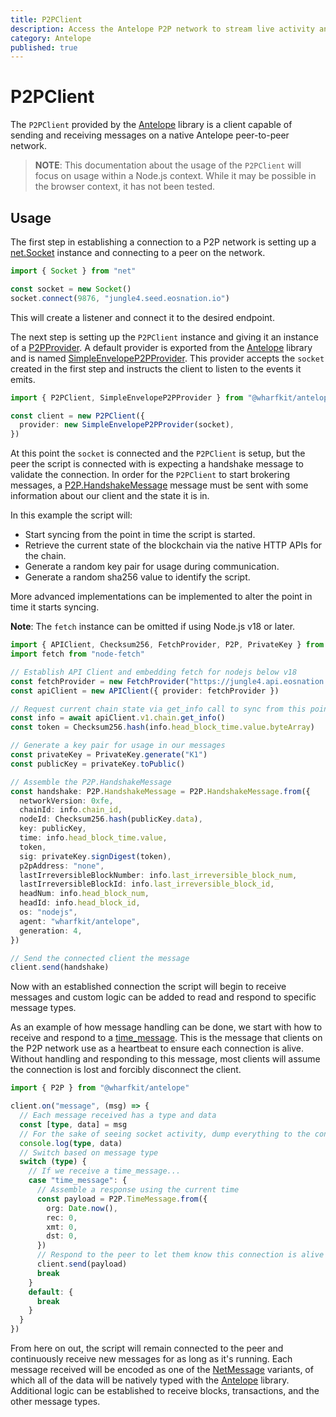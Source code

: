 ```yaml
---
title: P2PClient
description: Access the Antelope P2P network to stream live activity and sync blockchain state.
category: Antelope
published: true
---
```


# P2PClient

The `P2PClient` provided by the [Antelope](#) library is a client capable of sending and receiving messages on a native Antelope peer-to-peer network.

> **NOTE**: This documentation about the usage of the `P2PClient` will focus on usage within a Node.js context. While it may be possible in the browser context, it has not been tested.

## Usage

The first step in establishing a connection to a P2P network is setting up a [net.Socket](https://nodejs.org/api/net.html#class-netsocket) instance and connecting to a peer on the network.

```ts
import { Socket } from "net"

const socket = new Socket()
socket.connect(9876, "jungle4.seed.eosnation.io")
```

This will create a listener and connect it to the desired endpoint.

The next step is setting up the `P2PClient` instance and giving it an instance of a [P2PProvider](https://wharfkit.github.io/antelope/interfaces/P2PProvider.html). A default provider is exported from the [Antelope](#) library and is named [SimpleEnvelopeP2PProvider](https://wharfkit.github.io/antelope/classes/SimpleEnvelopeP2PProvider.html). This provider accepts the `socket` created in the first step and instructs the client to listen to the events it emits.

```ts
import { P2PClient, SimpleEnvelopeP2PProvider } from "@wharfkit/antelope"

const client = new P2PClient({
  provider: new SimpleEnvelopeP2PProvider(socket),
})
```

At this point the `socket` is connected and the `P2PClient` is setup, but the peer the script is connected with is expecting a handshake message to validate the connection. In order for the `P2PClient` to start brokering messages, a [P2P.HandshakeMessage](https://github.com/wharfkit/antelope/blob/64fe9cb1f69590c7496e1da7a378590f9d676726/src/p2p/types.ts#L21-L38) message must be sent with some information about our client and the state it is in.

In this example the script will:

- Start syncing from the point in time the script is started.
- Retrieve the current state of the blockchain via the native HTTP APIs for the chain.
- Generate a random key pair for usage during communication.
- Generate a random sha256 value to identify the script.

More advanced implementations can be implemented to alter the point in time it starts syncing.

**Note**: The `fetch` instance can be omitted if using Node.js v18 or later.

```ts
import { APIClient, Checksum256, FetchProvider, P2P, PrivateKey } from "@wharfkit/antelope"
import fetch from "node-fetch"

// Establish API Client and embedding fetch for nodejs below v18
const fetchProvider = new FetchProvider("https://jungle4.api.eosnation.io", { fetch })
const apiClient = new APIClient({ provider: fetchProvider })

// Request current chain state via get_info call to sync from this point forward
const info = await apiClient.v1.chain.get_info()
const token = Checksum256.hash(info.head_block_time.value.byteArray)

// Generate a key pair for usage in our messages
const privateKey = PrivateKey.generate("K1")
const publicKey = privateKey.toPublic()

// Assemble the P2P.HandshakeMessage
const handshake: P2P.HandshakeMessage = P2P.HandshakeMessage.from({
  networkVersion: 0xfe,
  chainId: info.chain_id,
  nodeId: Checksum256.hash(publicKey.data),
  key: publicKey,
  time: info.head_block_time.value,
  token,
  sig: privateKey.signDigest(token),
  p2pAddress: "none",
  lastIrreversibleBlockNumber: info.last_irreversible_block_num,
  lastIrreversibleBlockId: info.last_irreversible_block_id,
  headNum: info.head_block_num,
  headId: info.head_block_id,
  os: "nodejs",
  agent: "wharfkit/antelope",
  generation: 4,
})

// Send the connected client the message
client.send(handshake)
```

Now with an established connection the script will begin to receive messages and custom logic can be added to read and respond to specific message types.

As an example of how message handling can be done, we start with how to receive and respond to a [time_message](https://github.com/wharfkit/antelope/blob/64fe9cb1f69590c7496e1da7a378590f9d676726/src/p2p/types.ts#L54-L60). This is the message that clients on the P2P network use as a heartbeat to ensure each connection is alive. Without handling and responding to this message, most clients will assume the connection is lost and forcibly disconnect the client.

```ts
import { P2P } from "@wharfkit/antelope"

client.on("message", (msg) => {
  // Each message received has a type and data
  const [type, data] = msg
  // For the sake of seeing socket activity, dump everything to the console
  console.log(type, data)
  // Switch based on message type
  switch (type) {
    // If we receive a time_message...
    case "time_message": {
      // Assemble a response using the current time
      const payload = P2P.TimeMessage.from({
        org: Date.now(),
        rec: 0,
        xmt: 0,
        dst: 0,
      })
      // Respond to the peer to let them know this connection is alive
      client.send(payload)
      break
    }
    default: {
      break
    }
  }
})
```

From here on out, the script will remain connected to the peer and continuously receive new messages for as long as it's running. Each message received will be encoded as one of the [NetMessage](https://github.com/wharfkit/antelope/blob/64fe9cb/src/p2p/types.ts) variants, of which all of the data will be natively typed with the [Antelope](#) library. Additional logic can be established to receive blocks, transactions, and the other message types.
